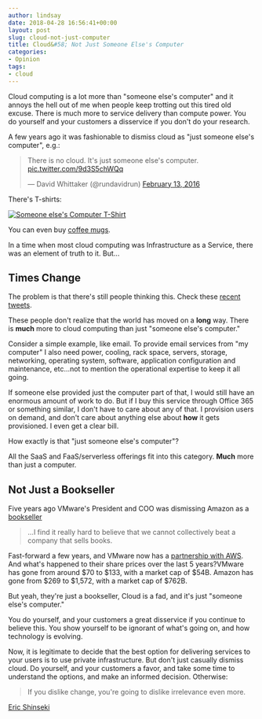 ```yaml
---
author: lindsay
date: 2018-04-28 16:56:41+00:00
layout: post
slug: cloud-not-just-computer
title: Cloud&#58; Not Just Someone Else's Computer
categories:
- Opinion
tags:
- cloud
---
```


Cloud computing is a lot more than "someone else's computer" and it annoys the hell out of me when people keep trotting out this tired old excuse. There is much more to service delivery than compute power. You do yourself and your customers a disservice if you don't do your research.

A few years ago it was fashionable to dismiss cloud as "just someone else's computer", e.g.:

<blockquote class="twitter-tweet" data-lang="en"><p lang="en" dir="ltr">There is no cloud. It&#39;s just someone else&#39;s computer. <a href="https://t.co/9d3S5chWQq">pic.twitter.com/9d3S5chWQq</a></p>&mdash; David Whittaker (@rundavidrun) <a href="https://twitter.com/rundavidrun/status/698398875581751296?ref_src=twsrc%5Etfw">February 13, 2016</a></blockquote> <script async src="https://platform.twitter.com/widgets.js" charset="utf-8"></script> 

There's T-shirts:

[![Someone else's Computer T-Shirt](https://cdn.shopify.com/s/files/1/2632/1888/products/mockup-f58ce176_grande.jpg?v=1521271057)](https://lucoinshirt.com/products/there-is-no-cloud-its-just-someone-elses-computer-unisex-t-shirt?variant=7902923751454)

You can even buy [coffee mugs](https://www.amazon.com/Funny-Mug-Someone-Computer-Ceramic/dp/B01MTCUFQD).

In a time when most cloud computing was Infrastructure as a Service, there was an element of truth to it. But...

## Times Change

The problem is that there's still people thinking this. Check these [recent tweets](https://twitter.com/search?q=someone%20else%27s%20computer&src=typd). 

These people don't realize that the world has moved on a **long** way. There is **much** more to cloud computing than just "someone else's computer."

Consider a simple example, like email. To provide email services from "my computer" I also need power, cooling, rack space, servers, storage, networking, operating system, software, application configuration and maintenance, etc...not to mention the operational expertise to keep it all going. 

If someone else provided just the computer part of that, I would still have an enormous amount of work to do. But if I buy this service through Office 365 or something similar, I don't have to care about any of that. I provision users on demand, and don't care about anything else about **how** it gets provisioned. I even get a clear bill.

How exactly is that "just someone else's computer"?

All the SaaS and FaaS/serverless offerings fit into this category. **Much** more than just a computer.

## Not Just a Bookseller

Five years ago VMware's President and COO was dismissing Amazon as a [bookseller](https://www.crn.com/news/cloud/240149626/vmware-top-execs-lash-out-at-amazon-public-cloud.htm?itc=xbodyjk)

> ...I find it really hard to believe that we cannot collectively beat a company that sells books.

Fast-forward a few years, and VMware now has a [partnership with AWS](https://aws.amazon.com/vmware/). And what's happened to their share prices over the last 5 years?VMware has gone from around $70 to $133, with a market cap of $54B. Amazon has gone from $269 to $1,572, with a market cap of $762B. 

But yeah, they're just a bookseller, Cloud is a fad, and it's just "someone else's computer."

You do yourself, and your customers a great disservice if you continue to believe this. You show yourself to be ignorant of what's going on, and how technology is evolving.

Now, it is legitimate to decide that the best option for delivering services to your users is to use private infrastructure. But don't just casually dismiss cloud. Do yourself, and your customers a favor, and take some time to understand the options, and make an informed decision. Otherwise:

> If you dislike change, you're going to dislike irrelevance even more.

[Eric Shinseki](https://en.wikiquote.org/wiki/Eric_Shinseki)
